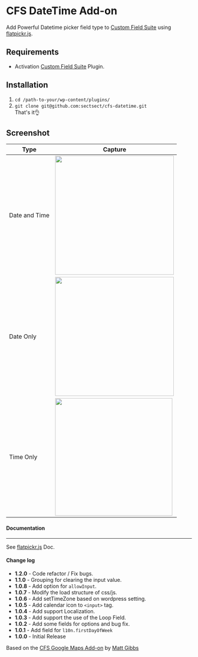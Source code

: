 # CFS DateTime Add-on

Add Powerful Datetime picker field type to [Custom Field Suite](https://wordpress.org/plugins/custom-field-suite/) using [flatpickr.js](https://chmln.github.io/flatpickr/).

## Requirements

* Activation [Custom Field Suite](https://wordpress.org/plugins/custom-field-suite/) Plugin.

## Installation

 1. `cd /path-to-your/wp-content/plugins/`
 2. `git clone git@github.com:sectsect/cfs-datetime.git`  
 That's it:ok_hand:

## Screenshot

| Type | Capture |
| ---- | ------- |
| Date and Time | <img src="https://github-sect.s3-ap-northeast-1.amazonaws.com/cfs-datetime/datetime.png" width="322" height="auto">   |
| Date Only | <img src="https://github-sect.s3-ap-northeast-1.amazonaws.com/cfs-datetime/date.png" width="322" height="auto">   |
| Time Only | <img src="https://github-sect.s3-ap-northeast-1.amazonaws.com/cfs-datetime/time.png" width="318" height="auto"> |

#### Documentation
- - -
See [flatpickr.js](https://chmln.github.io/flatpickr/) Doc.

#### Change log  
 * **1.2.0** - Code refactor / Fix bugs.
 * **1.1.0** - Grouping for clearing the input value.
 * **1.0.8** - Add option for `allowInput`.
 * **1.0.7** - Modify the load structure of css/js.
 * **1.0.6** - Add setTimeZone based on wordpress setting.
 * **1.0.5** - Add calendar icon to `<input>` tag.
 * **1.0.4** - Add support Localization.
 * **1.0.3** - Add support the use of the Loop Field.
 * **1.0.2** - Add some fields for options and bug fix.
 * **1.0.1** - Add field for `l10n.firstDayOfWeek`
 * **1.0.0** - Initial Release

Based on the [CFS Google Maps Add-on](https://github.com/mgibbs189/cfs-google-maps) by [Matt Gibbs](https://github.com/mgibbs189)
